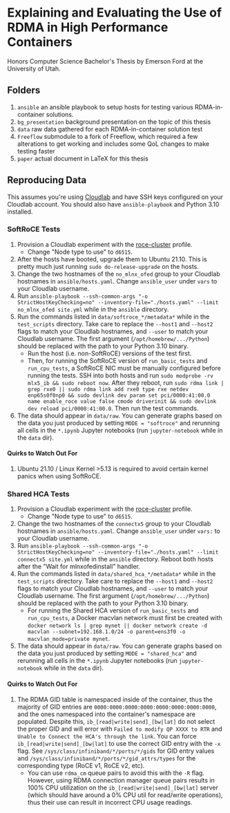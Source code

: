 # Explaining and Evaluating the Use of RDMA in High Performance Containers
Honors Computer Science Bachelor's Thesis by Emerson Ford at the University of Utah.

## Folders
1. `ansible` an ansible playbook to setup hosts for testing various RDMA-in-container solutions.
2. `bg_presentation` background presentation on the topic of this thesis
3. `data` raw data gathered for each RDMA-in-container solution test
4. `Freeflow` submodule to a fork of Freeflow, which required a few alterations to get working and includes some QoL changes to make testing faster
5. `paper` actual document in LaTeX for this thesis

## Reproducing Data
This assumes you're using [Cloudlab](https://www.cloudlab.us/) and have SSH keys configured on your Cloudlab account. You should also have `ansible-playbook` and Python 3.10 installed.

### SoftRoCE Tests
1. Provision a Cloudlab experiment with the [roce-cluster](https://www.cloudlab.us/show-profile.php?uuid=fbcf91c3-93ba-11ec-9467-e4434b2381fc) profile.
    * Change "Node type to use" to `d6515`.
2. After the hosts have booted, upgrade them to Ubuntu 21.10. This is pretty much just running `sudo do-release-upgrade` on the hosts. 
3. Change the two hostnames of the `no_mlnx_ofed` group to your Cloudlab hostnames in `ansible/hosts.yaml`. Change `ansible_user` under `vars` to your Cloudlab username.
4. Run `ansible-playbook --ssh-common-args "-o StrictHostKeyChecking=no" --inventory-file="./hosts.yaml" --limit no_mlnx_ofed site.yml` while in the `ansible` directory.
5. Run the commands listed in `data/softroce_*/metadata*` while in the `test_scripts` directory. Take care to replace the `--host1` and `--host2` flags to match your Cloudlab hostnames, and `--user` to match your Cloudlab username. The first argument (`/opt/homebrew/.../Python`) should be replaced with the path to your Python 3.10 binary. 
    * Run the host (i.e. non-SoftRoCE) versions of the test first.
    * Then, for running the SoftRoCE version of `run_basic_tests` and `run_cpu_tests`, a SoftRoCE NIC must be manually configured before running the tests. SSH into both hosts and run `sudo modprobe -rv mlx5_ib && sudo reboot now`. After they reboot, run `sudo rdma link | grep rxe0 || sudo rdma link add rxe0 type rxe netdev enp65s0f0np0 && sudo devlink dev param set pci/0000:41:00.0 name enable_roce value false cmode driverinit && sudo devlink dev reload pci/0000:41:00.0`. Then run the test commands.
6. The data should appear in `data/raw`. You can generate graphs based on the data you just produced by setting `MODE = "softroce"` and rerunning all cells in the `*.ipynb` Jupyter notebooks (run `jupyter-notebook` while in the `data` dir).

#### Quirks to Watch Out For
1. Ubuntu 21.10 / Linux Kernel >5.13 is required to avoid certain kernel panics when using SoftRoCE.

### Shared HCA Tests
1. Provision a Cloudlab experiment with the [roce-cluster](https://www.cloudlab.us/show-profile.php?uuid=fbcf91c3-93ba-11ec-9467-e4434b2381fc) profile.
    * Change "Node type to use" to `d6515`.
2. Change the two hostnames of the `connectx5` group to your Cloudlab hostnames in `ansible/hosts.yaml`. Change `ansible_user` under `vars:` to your Cloudlab username.
3. Run `ansible-playbook --ssh-common-args "-o StrictHostKeyChecking=no" --inventory-file="./hosts.yaml" --limit connectx5 site.yml` while in the `ansible` directory. Reboot both hosts after the "Wait for mlnxofedinstall" handler.
4. Run the commands listed in `data/shared_hca_*/metadata*` while in the `test_scripts` directory. Take care to replace the `--host1` and `--host2` flags to match your Cloudlab hostnames, and `--user` to match your Cloudlab username. The first argument (`/opt/homebrew/.../Python`) should be replaced with the path to your Python 3.10 binary. 
    * For running the Shared HCA version of `run_basic_tests` and `run_cpu_tests`, a Docker macvlan network must first be created with `docker network ls | grep mynet || docker network create -d macvlan --subnet=192.168.1.0/24 -o parent=ens3f0 -o macvlan_mode=private mynet`.
6. The data should appear in `data/raw`. You can generate graphs based on the data you just produced by setting `MODE = "shared_hca"` and rerunning all cells in the `*.ipynb` Jupyter notebooks (run `jupyter-notebook` while in the `data` dir).

#### Quirks to Watch Out For
1. The RDMA GID table is namespaced inside of the container, thus the majority of GID entries are `0000:0000:0000:0000:0000:0000:0000:0000`, and the ones namespaced into the container's namespace are populated. Despite this, `ib_[read|write|send]_[bw|lat]` do not select the proper GID and will error with `Failed to modify QP XXXX to RTR` and `Unable to Connect the HCA's through the link`. You can force `ib_[read|write|send]_[bw|lat]` to use the correct GID entry with the `-x` flag. See `/sys/class/infiniband/*/ports/*/gids` for GID entry values and `/sys/class/infiniband/*/ports/*/gid_attrs/types` for the corresponding type (RoCE v1, RoCE v2, etc).
    * You can use `rdma_cm` queue pairs to avoid this with the `-R` flag. However, using RDMA connection manager queue pairs results in 100% CPU utilization on the `ib_[read|write|send]_[bw|lat]` server (which should have around a 0% CPU util for read/write operations), thus their use can result in incorrect CPU usage readings.
